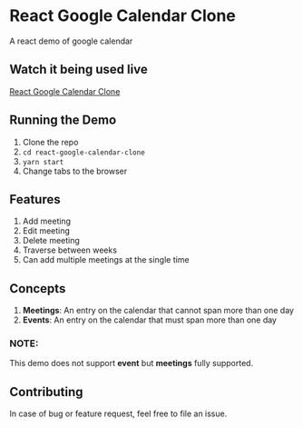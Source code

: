 # React Google Calendar Clone

A react demo of google calendar

## Watch it being used live

[React Google Calendar Clone](https://youtube-on-repeat.netlify.com)

## Running the Demo

1.  Clone the repo
2.  `cd react-google-calendar-clone`
3.  `yarn start`
4.  Change tabs to the browser

## Features

1.  Add meeting
2.  Edit meeting
3.  Delete meeting
4.  Traverse between weeks
5.  Can add multiple meetings at the single time

## Concepts

1.  **Meetings**: An entry on the calendar that cannot span more than one day
2.  **Events**: An entry on the calendar that must span more than one day

### NOTE:

This demo does not support **event** but **meetings** fully supported.

## Contributing

In case of bug or feature request, feel free to file an issue.
